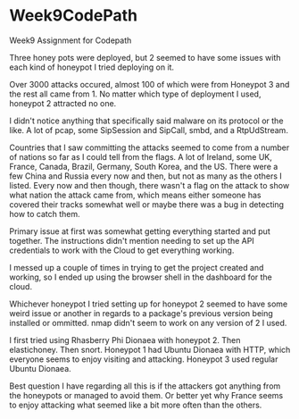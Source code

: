 # Week9CodePath
Week9 Assignment for Codepath

Three honey pots were deployed, but 2 seemed to have some issues with each kind of honeypot I tried deploying on it.

Over 3000 attacks occured, almost 100 of which were from Honeypot 3 and the rest all came from 1. No matter which type of deployment I used, honeypot 2 attracted no one.

I didn't notice anything that specifically said malware on its protocol or the like. A lot of pcap, some SipSession and SipCall, smbd, and a RtpUdStream.

Countries that I saw committing the attacks seemed to come from a number of nations so far as I could tell from the flags. A lot of Ireland, some UK, France, Canada, Brazil, Germany, South Korea, and the US. There were a few China and Russia every now and then, but not as many as the others I listed. Every now and then though, there wasn't a flag on the attack to show what nation the attack came from, which means either someone has covered their tracks somewhat well or maybe there was a bug in detecting how to catch them.

Primary issue at first was somewhat getting everything started and put together. The instructions didn't mention needing to set up the API credentials to work with the Cloud to get everything working.

I messed up a couple of times in trying to get the project created and working, so I ended up using the browser shell in the dashboard for the cloud.

Whichever honeypot I tried setting up for honeypot 2 seemed to have some weird issue or another in regards to a package's previous version being installed or ommitted. nmap didn't seem to work on any version of 2 I used.

I first tried using Rhasberry Phi Dionaea with honeypot 2. Then elastichoney. Then snort. Honeypot 1 had Ubuntu Dionaea with HTTP, which everyone seems to enjoy visiting and attacking. Honeypot 3 used regular Ubuntu Dionaea.

Best question I have regarding all this is if the attackers got anything from the honeypots or managed to avoid them. Or better yet why France seems to enjoy attacking what seemed like a bit more often than the others. 

